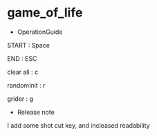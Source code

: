 # game_of_life

- OperationGuide

START       : Space

END         : ESC

clear all   : c

randomInit  : r

grider      : g

- Release note

I add some shot cut key, and incleased readability

